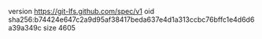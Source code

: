 version https://git-lfs.github.com/spec/v1
oid sha256:b74424e647c2a9d95af38417beda637e4d1a313ccbc76bffc1e4d6d6a39a349c
size 4605
